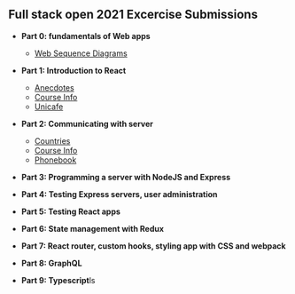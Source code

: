## Full stack open 2021 Excercise Submissions

- **Part 0: fundamentals of Web apps**
  - [Web Sequence Diagrams](https://github.com/tiagonunes1/fullstackopen/tree/main/part0)
  
- **Part 1: Introduction to React**
  - [Anecdotes](https://github.com/tiagonunes1/fullstackopen/tree/main/part1/anecdotes)
  - [Course Info](https://github.com/tiagonunes1/fullstackopen/tree/main/part1/courseinfo)
  - [Unicafe](https://github.com/tiagonunes1/fullstackopen/tree/main/part1/unicafe)

- **Part 2: Communicating with server**
  - [Countries](https://github.com/tiagonunes1/fullstackopen/tree/main/part2/countries)
  - [Course Info](https://github.com/tiagonunes1/fullstackopen/tree/main/part2/courseinfo)
  - [Phonebook](https://github.com/tiagonunes1/fullstackopen/tree/main/part2/phonebook)

- **Part 3: Programming a server with NodeJS and Express**

  
- **Part 4: Testing Express servers, user administration**
 

- **Part 5: Testing React apps**
 
- **Part 6: State management with Redux**

- **Part 7: React router, custom hooks, styling app with CSS and webpack**

- **Part 8: GraphQL**

- **Part 9: Typescript**ls
